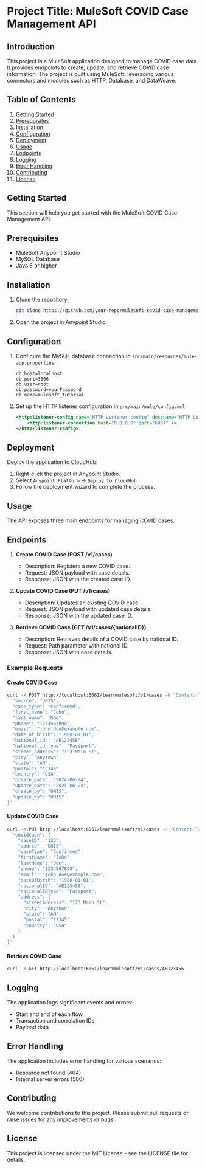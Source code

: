 # Project Title: MuleSoft COVID Case Management API

## Introduction
This project is a MuleSoft application designed to manage COVID case data. It provides endpoints to create, update, and retrieve COVID case information. The project is built using MuleSoft, leveraging various connectors and modules such as HTTP, Database, and DataWeave.

## Table of Contents
1. [Getting Started](#getting-started)
2. [Prerequisites](#prerequisites)
3. [Installation](#installation)
4. [Configuration](#configuration)
5. [Deployment](#deployment)
6. [Usage](#usage)
7. [Endpoints](#endpoints)
8. [Logging](#logging)
9. [Error Handling](#error-handling)
10. [Contributing](#contributing)
11. [License](#license)

## Getting Started
This section will help you get started with the MuleSoft COVID Case Management API.

## Prerequisites
- MuleSoft Anypoint Studio
- MySQL Database
- Java 8 or higher

## Installation
1. Clone the repository:
   ```bash
   git clone https://github.com/your-repo/mulesoft-covid-case-management.git
   ```
2. Open the project in Anypoint Studio.

## Configuration
1. Configure the MySQL database connection in `src/main/resources/mule-app.properties`:
   ```properties
   db.host=localhost
   db.port=3306
   db.user=root
   db.password=yourPassword
   db.name=mulesoft_tutorial
   ```
2. Set up the HTTP listener configuration in `src/main/mule/config.xml`:
   ```xml
   <http:listener-config name="HTTP_Listener_config" doc:name="HTTP Listener config" basePath="/learnmulesoft">
       <http:listener-connection host="0.0.0.0" port="6061" />
   </http:listener-config>
   ```

## Deployment
Deploy the application to CloudHub:
1. Right-click the project in Anypoint Studio.
2. Select `Anypoint Platform` -> `Deploy to CloudHub`.
3. Follow the deployment wizard to complete the process.

## Usage
The API exposes three main endpoints for managing COVID cases.

## Endpoints
1. **Create COVID Case (POST /v1/cases)**
   - Description: Registers a new COVID case.
   - Request: JSON payload with case details.
   - Response: JSON with the created case ID.
   
2. **Update COVID Case (PUT /v1/cases)**
   - Description: Updates an existing COVID case.
   - Request: JSON payload with updated case details.
   - Response: JSON with the updated case ID.
   
3. **Retrieve COVID Case (GET /v1/cases/{nationalID})**
   - Description: Retrieves details of a COVID case by national ID.
   - Request: Path parameter with national ID.
   - Response: JSON with case details.

### Example Requests
#### Create COVID Case
```bash
curl -X POST http://localhost:6061/learnmulesoft/v1/cases -H "Content-Type: application/json" -d '{
  "source": "UHIS",
  "case_type": "Confirmed",
  "first_name": "John",
  "last_name": "Doe",
  "phone": "1234567890",
  "email": "john.doe@example.com",
  "date_of_birth": "1980-01-01",
  "national_id": "AB123456",
  "national_id_type": "Passport",
  "street_address": "123 Main St",
  "city": "Anytown",
  "state": "AN",
  "postal": "12345",
  "country": "USA",
  "create_date": "2024-06-24",
  "update_date": "2024-06-24",
  "create_by": "UHIS",
  "update_by": "UHIS"
}'
```

#### Update COVID Case
```bash
curl -X PUT http://localhost:6061/learnmulesoft/v1/cases -H "Content-Type: application/json" -d '{
  "covidCase": {
    "caseID": "123",
    "source": "UHIS",
    "caseType": "Confirmed",
    "firstName": "John",
    "lastName": "Doe",
    "phone": "1234567890",
    "email": "john.doe@example.com",
    "dateOfBirth": "1980-01-01",
    "nationalID": "AB123456",
    "nationalIDType": "Passport",
    "address": {
      "streetAddress": "123 Main St",
      "city": "Anytown",
      "state": "AN",
      "postal": "12345",
      "country": "USA"
    }
  }
}'
```

#### Retrieve COVID Case
```bash
curl -X GET http://localhost:6061/learnmulesoft/v1/cases/AB123456
```

## Logging
The application logs significant events and errors:
- Start and end of each flow
- Transaction and correlation IDs
- Payload data

## Error Handling
The application includes error handling for various scenarios:
- Resource not found (404)
- Internal server errors (500)

## Contributing
We welcome contributions to this project. Please submit pull requests or raise issues for any improvements or bugs.

## License
This project is licensed under the MIT License - see the LICENSE file for details.
